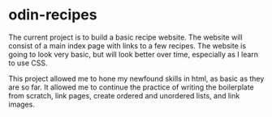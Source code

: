 # odin-recipes

The current project is to build a basic recipe website. 
The website will consist of a main index page with links to a few recipes.
The website is going to look very basic, but will look better over time, especially
as I learn to use CSS.

This project allowed me to hone my newfound skills in html, as basic as they are so far. It allowed me to continue the practice of writing the boilerplate from scratch, link pages, create ordered and unordered lists, and link images. 